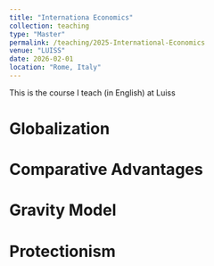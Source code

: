```yaml
---
title: "Internationa Economics"
collection: teaching
type: "Master"
permalink: /teaching/2025-International-Economics
venue: "LUISS"
date: 2026-02-01
location: "Rome, Italy"
---
```


This is the course I teach (in English) at Luiss

Globalization
======

Comparative Advantages
======

Gravity Model
======

Protectionism
======
